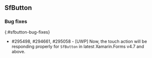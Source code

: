 ## SfButton

### Bug fixes
{:#sfbutton-bug-fixes}

* \#295498, #294661, #295058 - [UWP] Now, the touch action will be responding properly for `SfButton` in latest Xamarin.Forms v4.7 and above.